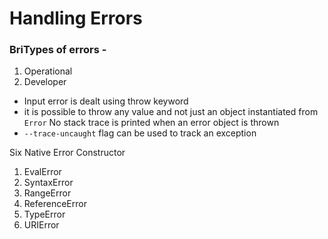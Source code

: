 # Handling Errors

### BriTypes of errors - 

1. Operational
2. Developer



- Input error is dealt using  throw keyword
- it is possible to throw any value and not just an  object instantiated from `Error` 
  No stack trace is printed when an error object is thrown
- `--trace-uncaught` flag can be used to track an exception

Six Native Error Constructor

1. EvalError
2. SyntaxError
3. RangeError
4. ReferenceError
5. TypeError
6. URIError


